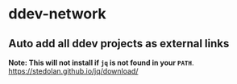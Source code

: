 # ddev-network

## Auto add all ddev projects as external links

**Note: This will not install if `jq` is not found in your `PATH`**. https://stedolan.github.io/jq/download/
